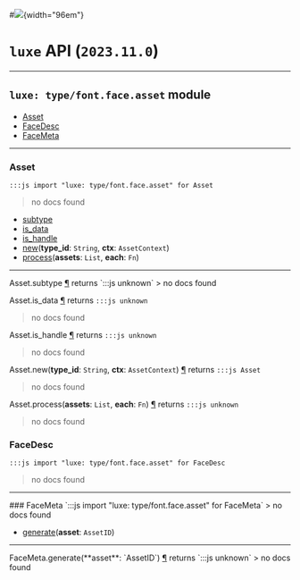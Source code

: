 #![](../../../../../../images/luxe-dark.svg){width="96em"}

# `luxe` API (`2023.11.0`)  


---

## `luxe: type/font.face.asset` module

- [Asset](#asset)   
- [FaceDesc](#facedesc)   
- [FaceMeta](#facemeta)   

---

### Asset
`:::js import "luxe: type/font.face.asset" for Asset`
> no docs found

- [subtype](#Asset.subtype)
- [is_data](#Asset.is_data)
- [is_handle](#Asset.is_handle)
- [new](#Asset.new+2)(**type_id**: `String`, **ctx**: `AssetContext`)
- [process](#Asset.process+2)(**assets**: `List`, **each**: `Fn`)

<hr/>
<endpoint module="luxe: type/font.face.asset" class="Asset" signature="subtype"></endpoint>
<signature id="Asset.subtype">Asset.subtype
<a class="headerlink" href="#Asset.subtype" title="Permanent link">¶</a></signature>
<span class='api_ret'>returns</span> `:::js unknown`
> no docs found   

<endpoint module="luxe: type/font.face.asset" class="Asset" signature="is_data"></endpoint>
<signature id="Asset.is_data">Asset.is_data
<a class="headerlink" href="#Asset.is_data" title="Permanent link">¶</a></signature>
<span class='api_ret'>returns</span> `:::js unknown`
> no docs found   

<endpoint module="luxe: type/font.face.asset" class="Asset" signature="is_handle"></endpoint>
<signature id="Asset.is_handle">Asset.is_handle
<a class="headerlink" href="#Asset.is_handle" title="Permanent link">¶</a></signature>
<span class='api_ret'>returns</span> `:::js unknown`
> no docs found   

<endpoint module="luxe: type/font.face.asset" class="Asset" signature="new(type_id : String, ctx : AssetContext)"></endpoint>
<signature id="Asset.new+2">Asset.new(**type_id**: `String`, **ctx**: `AssetContext`)
<a class="headerlink" href="#Asset.new+2" title="Permanent link">¶</a></signature>
<span class='api_ret'>returns</span> `:::js Asset`
> no docs found   

<endpoint module="luxe: type/font.face.asset" class="Asset" signature="process(assets : List, each : Fn)"></endpoint>
<signature id="Asset.process+2">Asset.process(**assets**: `List`, **each**: `Fn`)
<a class="headerlink" href="#Asset.process+2" title="Permanent link">¶</a></signature>
<span class='api_ret'>returns</span> `:::js unknown`
> no docs found   

### FaceDesc
`:::js import "luxe: type/font.face.asset" for FaceDesc`
> no docs found


<hr/>
### FaceMeta
`:::js import "luxe: type/font.face.asset" for FaceMeta`
> no docs found

- [generate](#FaceMeta.generate)(**asset**: `AssetID`)

<hr/>
<endpoint module="luxe: type/font.face.asset" class="FaceMeta" signature="generate(asset : AssetID)"></endpoint>
<signature id="FaceMeta.generate">FaceMeta.generate(**asset**: `AssetID`)
<a class="headerlink" href="#FaceMeta.generate" title="Permanent link">¶</a></signature>
<span class='api_ret'>returns</span> `:::js unknown`
> no docs found   

